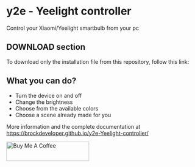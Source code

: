 # y2e - Yeelight controller
Control your Xiaomi/Yeelight smartbulb from your pc

## DOWNLOAD section
To download only the installation file from this repository, follow this link:

## What you can do?
* Turn the device on and off
* Change the brightness
* Choose from the available colors
* Choose a scene already made for you

More information and the complete documentation at https://brockdeveloper.github.io/y2e-Yeelight-controller/


<a href="https://www.buymeacoffee.com/brockdev" target="_blank"><img src="https://cdn.buymeacoffee.com/buttons/lato-orange.png" alt="Buy Me A Coffee" style="height: 51px !important;width: 217px !important;" ></a>
